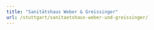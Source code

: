 ```yaml
---
title: "Sanitätshaus Weber & Greissinger"
url: /stuttgart/sanitaetshaus-weber-und-greissinger/
---
```

